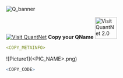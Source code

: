 
![Q_banner](https://github.com/QuantLet/Styleguide-and-Validation-procedure/blob/master/pictures/banner.png)

[<img src="https://github.com/QuantLet/Styleguide-and-Validation-procedure/blob/master/pictures/qloqo.png" alt="Visit QuantNet">](http://quantlet.de/) **Copy your QName** [<img src="https://github.com/QuantLet/Styleguide-and-Validation-procedure/blob/master/pictures/QN2.png" width="60" alt="Visit QuantNet 2.0">](http://quantlet.de/d3/ia)


```yaml
<COPY_METAINFO>
```


![Picture1](<PIC_NAME>.png)


```R
<COPY_CODE>
```
